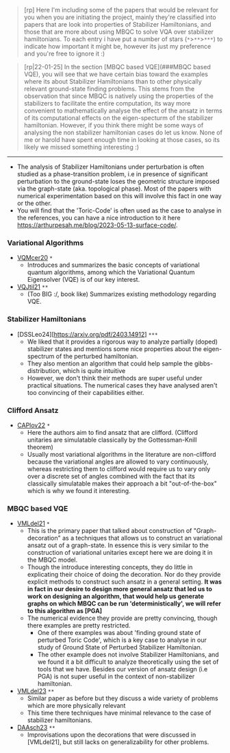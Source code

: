 
> [rp]  Here I'm including some of the papers that would be relevant for you when you are initiating the project, mainly they're classified into papers that are look into properties of Stabilizer Hamiltonians, and those that are more about using MBQC to solve VQA over stabilizer hamiltonians. To each entry i have put a number of stars (`*`>`**`>`***`) to indicate how important it might be, however its just my preference and you're free to ignore it :) 

> [rp|22-01-25]  In the section [MBQC based VQE](###MBQC based VQE), you will see that we have certain bias toward the examples where its about Stabilizer Hamiltonians than to other physically relevant ground-state finding problems. This stems from the observation that since MBQC is natively using the properties of the stabilizers to facilitate the entire computation, its way more convenient to mathematically analyse the effect of the ansatz in terms of its computational effects on the eigen-specturm of the stabilizer hamiltonian. 
> However, if you think there might be some ways of analysing the non stabilizer hamiltonian cases do let us know. None of me or harold have spent enough time in looking at those cases, so its likely we missed something interesting :)


---

- The analysis of Stabilizer Hamiltonians under perturbation is often studied as a phase-transition problem, i.e in presence of significant perturbation to the ground-state loses the geometric structure imposed via the graph-state (aka. topological phase). Most of the papers with numerical experimentation based on this will involve this fact in one way or the other.
- You will find that the 'Toric-Code' is often used as the case to analyse in the references, you can have a nice introduction to it here https://arthurpesah.me/blog/2023-05-13-surface-code/.


### Variational Algorithms 
- [VQMcer20](https://arxiv.org/abs/2012.09265) `*`
    - Introduces and summarizes the basic concepts of variational quantum algorithms, among which the Variational Quantum Eigensolver (VQE) is of our key interest.
- [VQJtil21](https://arxiv.org/abs/2111.05176) `**`
    - (Too BIG :/, book like) Summarizes existing methodology regarding VQE.

### Stabilizer Hamiltonians 

- [DSSLeo24][https://arxiv.org/pdf/2403.14912]  `***` 
    - We liked that it provides a rigorous way to analyze partially (doped) stabilizer states and mentions some nice properties about the eigen-spectrum of the perturbed hamiltonian. 
    - They also mention an algorithm that could help sample the gibbs-distribution, which is quite intuitive 
    - However, we don't think their methods are super useful under practical situations. The numerical cases they have analysed aren't too convincing of their capabilities either. 

### Clifford Ansatz

- [CAPlov22](https://arxiv.org/abs/2202.12924) `*`
    - Here the authors aim to find ansatz that are clifford. (Clifford unitaries are simulatable classically by the Gottessman-Knill theorem)
    - Usually most variational algorithms in the literature are non-clifford because the variational angles are allowed to vary continuously, whereas restricting them to clifford would require us to vary only over a discrete set of angles combined with the fact that its classically simulatable makes their approach a bit "out-of-the-box" which is why we found it interesting.


### MBQC based VQE

-  [VMLdel21](http://arxiv.org/abs/2010.13940v3)  `*`
    - This is the primary paper that talked about construction of "Graph-decoration" as a techniques that allows us to construct an variational ansatz out of a graph-state. In essence this is very similar to the construction of variational unitaries except here we are doing it in the MBQC model. 
    - Though the introduce interesting concepts, they do little in explicating their choice of doing the decoration. Nor do they provide explicit methods to construct such ansatz in a general setting. **It was in fact in our desire to design more general ansatz that led us to work on designing an algorithm, that would help us generate graphs on which MBQC can be run 'deterministically', we will refer to this algorithm as [PGA]** 
    - The numerical evidence they provide are pretty convincing, though there examples are pretty restricted.
        - One of there examples was about 'finding ground state of perturbed Toric Code', which is a key case to analyse in our study of Ground State of Perturbed Stabilizer Hamiltonian. 
        - The other example does not involve Stabilizer Hamiltonians, and we found it a bit difficult to analyze theoretically using the set of tools that we have. Besides our version of ansatz design (i.e PGA) is not super useful in the context of non-stabilizer hamiltonian. 
- [VMLdel23](https://arxiv.org/abs/2305.19200) `**`
    - Similar paper as before but they discuss a wide variety of problems which are more physically relevant
    - This time there techniques have minimal relevance to the case of stabilizer hamiltonians.
- [DAAsch23](http://arxiv.org/abs/2312.13241) `**`
    - Improvisations upon the decorations that were discussed in [VMLdel21], but still lacks on generalizability for other problems.